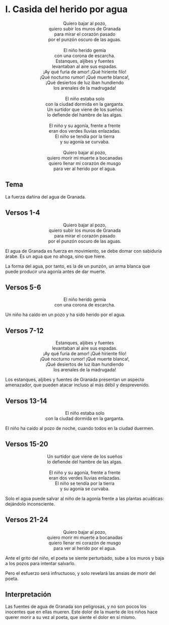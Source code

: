 # I. Casida del herido por agua

<p align="center">
Quiero bajar al pozo,<br />
quiero subir los muros de Granada<br />
para mirar el corazón pasado<br />
por el punzón oscuro de las aguas.<br />
<br />
El niño herido gemía<br />
con una corona de escarcha.<br />
Estanques, aljibes y fuentes<br />
levantaban al aire sus espadas.<br />
¡Ay qué furia de amor! ¡Qué hiriente filo!<br />
¡Qué nocturno rumor! ¡Qué muerte blanca!,<br />
¡Qué desiertos de luz iban hundiendo<br />
los arenales de la madrugada!<br />
<br />
El niño estaba solo<br />
con la ciudad dormida en la garganta.<br />
Un surtidor que viene de los sueños<br />
lo defiende del hambre de las algas.<br />
<br />
El niño y su agonía, frente a frente<br />
eran dos verdes lluvias enlazadas.<br />
El niño se tendía por la tierra<br />
y su agonía se curvaba.<br />
<br />
Quiero bajar al pozo,<br />
quiero morir mi muerte a bocanadas<br />
quiero llenar mi corazón de musgo<br />
para ver al herido por el agua.
</p>

## Tema

La fuerza dañina del agua de Granada.

## Versos 1-4

<p align="center">
Quiero bajar al pozo,<br />
quiero subir los muros de Granada<br />
para mirar el corazón pasado<br />
por el punzón oscuro de las aguas.<br />
</p>

El agua de Granada es fuerza en movimiento, se debe domar con sabiduría árabe. Es un agua que no ahoga, sino que hiere.

La forma del agua, por tanto, es la de un punzón, un arma blanca que puede producir una agonía antes de dar muerte.

## Versos 5-6

<p align="center">
El niño herido gemía<br />
con una corona de escarcha.<br />
</p>

Un niño ha caído en un pozo y ha sido herido por el agua.

## Versos 7-12

<p align="center">
Estanques, aljibes y fuentes<br />
levantaban al aire sus espadas.<br />
¡Ay qué furia de amor! ¡Qué hiriente filo!<br />
¡Qué nocturno rumor! ¡Qué muerte blanca!,<br />
¡Qué desiertos de luz iban hundiendo<br />
los arenales de la madrugada!<br />
</p>

Los estanques, aljibes y fuentes de Granada presentan un aspecto amenazador, que pueden atacar incluso al más débil y
desprevenido.

## Versos 13-14

<p align="center">
El niño estaba solo<br />
con la ciudad dormida en la garganta.<br />
</p>

El niño ha caído al pozo de noche, cuando todos en la ciudad duermen.

## Versos 15-20

<p align="center">
Un surtidor que viene de los sueños<br />
lo defiende del hambre de las algas.<br />
<br />
El niño y su agonía, frente a frente<br />
eran dos verdes lluvias enlazadas.<br />
El niño se tendía por la tierra<br />
y su agonía se curvaba.<br />
</p>

Solo el agua puede salvar al niño de la agonía frente a las plantas acuáticas: dejándolo inconsciente.

## Versos 21-24

<p align="center">
Quiero bajar al pozo,<br />
quiero morir mi muerte a bocanadas<br />
quiero llenar mi corazón de musgo<br />
para ver al herido por el agua.
</p>

Ante el grito del niño, el poeta se siente perturbado, sube a los muros y baja a los pozos para intentar salvarlo.

Pero el esfuerzo será infructuoso, y solo revelará las ansias de morir del poeta.

## Interpretación

Las fuentes de agua de Granada son peligrosas, y no son pocos los inocentes que en ellas mueren. Este dolor de la muerte
de los niños hace querer morir a su vez al poeta, que siente el dolor en sí mismo.
